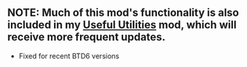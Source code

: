 ## NOTE: Much of this mod's functionality is also included in my [Useful Utilities](https://github.com/doombubbles/useful-utilities#readme) mod, which will receive more frequent updates.
- Fixed for recent BTD6 versions